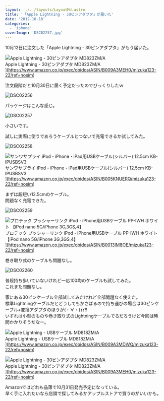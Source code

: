 ```yaml
---
layout: ../../layouts/LayoutMd.astro
title: '「Apple Lightning - 30ピンアダプタ」が届いた'
date: '2012-10-18'
categories:
  - 'iphone'
coverImage: 'DSC02257.jpg'
---
```


10月12日に注文した「Apple Lightning - 30ピンアダプタ」がもう届いた。

![Apple Lightning - 30ピンアダプタ MD823ZM/A](/archive/images/21%2BbaU9ko1L._SL75_.jpg)  
Apple Lightning - 30ピンアダプタ MD823ZM/A  
](https://www.amazon.co.jp/exec/obidos/ASIN/B009A3MEH0/mizuka123-22/ref=nosim)

注文段階だと10月30日に届く予定だったのでびっくりしたｗ

![DSC02256](/archive/images/DSC02256_thumb.jpg 'DSC02256')

パッケージはこんな感じ。

![DSC02257](/archive/images/DSC02257_thumb.jpg 'DSC02257')

小さいです。

試しに実際に使うであろうケーブルとつないで充電できるか試してみた。

![DSC02258](/archive/images/DSC02258_thumb.jpg 'DSC02258')

![サンワサプライ iPod・iPhone・iPad用USBケーブル(シルバー) 12.5cm KB-IPUSBSV3](/archive/images/31kBGupG9FL._SL75_.jpg)  
サンワサプライ iPod・iPhone・iPad用USBケーブル(シルバー) 12.5cm KB-IPUSBSV3  
](https://www.amazon.co.jp/exec/obidos/ASIN/B005KNUERQ/mizuka123-22/ref=nosim)

まずは超短い12.5cmのケーブル。  
問題なく充電できた。

![DSC02259](/archive/images/DSC02259_thumb.jpg 'DSC02259')

![プロテック プッシャーリンク iPod・iPhone用USBケーブル PP-IWH ホワイト 【iPod nano 5G/iPhone 3G,3GS,4】](/archive/images/310jImUJdzL._SL75_.jpg)  
プロテック プッシャーリンク iPod・iPhone用USBケーブル PP-IWH ホワイト 【iPod nano 5G/iPhone 3G,3GS,4】  
](https://www.amazon.co.jp/exec/obidos/ASIN/B0013IM8OE/mizuka123-22/ref=nosim)

巻き取り式のケーブルも問題なし。

![DSC02260](/archive/images/DSC02260_thumb.jpg 'DSC02260')

普段持ち歩いていないけれど一応100均のケーブルも試してみた。  
これまた問題なし。

家にある30ピンケーブル全部試してみたけれど全部問題なく使えた。  
標準Lightningケーブルだとどうしてもかさばるので持ち運びの場合は30ピンケーブル+変換アダプタのほうが(・∀・)ｲｲ!!  
いずれは小型のものや巻き取り式のLightningケーブルでるだろうけど今回は時間かかりそうだなー。

![Apple Lightning - USBケーブル MD818ZM/A](/archive/images/31mHt-fd7cL._SL75_.jpg)  
Apple Lightning - USBケーブル MD818ZM/A  
](https://www.amazon.co.jp/exec/obidos/ASIN/B009A3MDWQ/mizuka123-22/ref=nosim)

![Apple Lightning - 30ピンアダプタ MD823ZM/A](/archive/images/21%2BbaU9ko1L._SL75_.jpg)  
Apple Lightning - 30ピンアダプタ MD823ZM/A  
](https://www.amazon.co.jp/exec/obidos/ASIN/B009A3MEH0/mizuka123-22/ref=nosim)

Amazonではどれも品薄で10月31日発売予定になっている。  
早く手に入れたいなら店頭で探してみるかアップルストアで買うのがいいかも。
